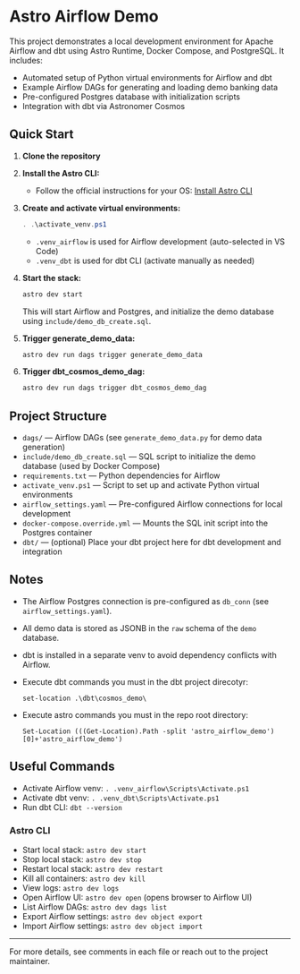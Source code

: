 # Astro Airflow Demo

This project demonstrates a local development environment for Apache Airflow and dbt using Astro Runtime, Docker Compose, and PostgreSQL. It includes:

- Automated setup of Python virtual environments for Airflow and dbt
- Example Airflow DAGs for generating and loading demo banking data
- Pre-configured Postgres database with initialization scripts
- Integration with dbt via Astronomer Cosmos

## Quick Start

1. **Clone the repository**
2. **Install the Astro CLI:**
   - Follow the official instructions for your OS: [Install Astro CLI](https://docs.astronomer.io/astro/cli/install-cli)

3. **Create and activate virtual environments:**
   ```powershell
   . .\activate_venv.ps1
   ```
   - `.venv_airflow` is used for Airflow development (auto-selected in VS Code)
   - `.venv_dbt` is used for dbt CLI (activate manually as needed)

4. **Start the stack:**
   ```sh
   astro dev start
   ```
   This will start Airflow and Postgres, and initialize the demo database using `include/demo_db_create.sql`.

5. **Trigger generate_demo_data:**
   ```sh
   astro dev run dags trigger generate_demo_data
   ```

6. **Trigger dbt_cosmos_demo_dag:**
   ```sh
   astro dev run dags trigger dbt_cosmos_demo_dag
   ```

## Project Structure

- `dags/` — Airflow DAGs (see `generate_demo_data.py` for demo data generation)
- `include/demo_db_create.sql` — SQL script to initialize the demo database (used by Docker Compose)
- `requirements.txt` — Python dependencies for Airflow
- `activate_venv.ps1` — Script to set up and activate Python virtual environments
- `airflow_settings.yaml` — Pre-configured Airflow connections for local development
- `docker-compose.override.yml` — Mounts the SQL init script into the Postgres container
- `dbt/` — (optional) Place your dbt project here for dbt development and integration

## Notes

- The Airflow Postgres connection is pre-configured as `db_conn` (see `airflow_settings.yaml`).
- All demo data is stored as JSONB in the `raw` schema of the `demo` database.
- dbt is installed in a separate venv to avoid dependency conflicts with Airflow.
- Execute dbt commands you must in the dbt project direcotyr: 
    
  `set-location .\dbt\cosmos_demo\`
- Execute astro commands you must in the repo root directory:
    
  `Set-Location (((Get-Location).Path -split 'astro_airflow_demo')[0]+'astro_airflow_demo')`

## Useful Commands

- Activate Airflow venv:  `. .venv_airflow\Scripts\Activate.ps1`
- Activate dbt venv:      `. .venv_dbt\Scripts\Activate.ps1`
- Run dbt CLI:            `dbt --version`

### Astro CLI
- Start local stack:      `astro dev start`
- Stop local stack:       `astro dev stop`
- Restart local stack:    `astro dev restart`
- Kill all containers:    `astro dev kill`
- View logs:              `astro dev logs`
- Open Airflow UI:        `astro dev open` (opens browser to Airflow UI)
- List Airflow DAGs:      `astro dev dags list`
- Export Airflow settings: `astro dev object export`
- Import Airflow settings: `astro dev object import`

---

For more details, see comments in each file or reach out to the project maintainer.

